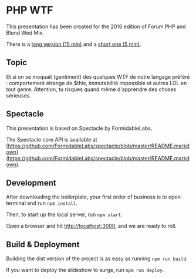 # PHP WTF

This presentation has been created for the 2016 edition of Forum PHP and Blend Wed Mix.

There is a [long version (15 min)](https://pyrech.github.io/php-wtf/) and a [short one (5 min)](https://pyrech.github.io/php-wtf/short).

## Topic

Et si on se moquait (gentiment) des quelques WTF de notre langage préféré : comportement étrange de $this, immutabilité impossible et autres LOL en tout genre. Attention, tu risques quand même d'apprendre des choses sérieuses.

## Spectacle

This presentation is based on Spectacle by FormidableLabs.

The Spectacle core API is available at [https://github.com/FormidableLabs/spectacle/blob/master/README.markdown](https://github.com/FormidableLabs/spectacle/blob/master/README.markdown).

## Development

After downloading the boilerplate, your first order of business is to open terminal and run `npm install`.

Then, to start up the local server, run `npm start`.

Open a browser and hit [http://localhost:3000](http://localhost:3000), and we are ready to roll.

## Build & Deployment

Building the dist version of the project is as easy as running `npm run build`.

If you want to deploy the slideshow to surge, run `npm run deploy`.
